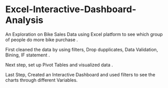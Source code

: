 # Excel-Interactive-Dashboard-Analysis

An Exploration on Bike Sales Data using Excel platform to see which group of people do more bike purchase .

First cleaned the data by using filters, Drop dupplicates, Data Validation, Bining, IF statement .

Next step, set up Pivot Tables and visualized data .

Last Step, Created an Interactive Dashboard and used filters to see the charts through different Variables.
